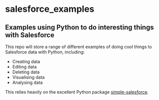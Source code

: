 # salesforce_examples
## Examples using Python to do interesting things with Salesforce

This repo will store a range of different examples of doing cool things to Salesforce data with Python, including:

* Creating data
* Editing data
* Deleting data
* Visualising data
* Analysing data

This relies heavily on the excellent Python package <a href="https://github.com/simple-salesforce/simple-salesforce" target="_blank">simple-salesforce</a>.
